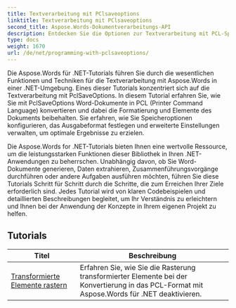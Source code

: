 ```yaml
---
title: Textverarbeitung mit PClsaveoptions
linktitle: Textverarbeitung mit PClsaveoptions
second_title: Aspose.Words-Dokumentverarbeitungs-API
description: Entdecken Sie die Optionen zur Textverarbeitung mit PCL-Speichern in Aspose.Words für .NET. Erfahren Sie anhand von Schritt-für-Schritt-Anleitungen und Codebeispielen, wie Sie das Speichern von Word-Dokumenten im PCL-Format manipulieren und anpassen.
type: docs
weight: 1670
url: /de/net/programming-with-pclsaveoptions/
---
```

Die Aspose.Words für .NET-Tutorials führen Sie durch die wesentlichen Funktionen und Techniken für die Textverarbeitung mit Aspose.Words in einer .NET-Umgebung. Eines dieser Tutorials konzentriert sich auf die Textverarbeitung mit PclSaveOptions. In diesem Tutorial erfahren Sie, wie Sie mit PclSaveOptions Word-Dokumente in PCL (Printer Command Language) konvertieren und dabei die Formatierung und Elemente des Dokuments beibehalten. Sie erfahren, wie Sie Speicheroptionen konfigurieren, das Ausgabeformat festlegen und erweiterte Einstellungen verwalten, um optimale Ergebnisse zu erzielen.

Die Aspose.Words for .NET-Tutorials bieten Ihnen eine wertvolle Ressource, um die leistungsstarken Funktionen dieser Bibliothek in Ihren .NET-Anwendungen zu beherrschen. Unabhängig davon, ob Sie Word-Dokumente generieren, Daten extrahieren, Zusammenführungsvorgänge durchführen oder andere Aufgaben ausführen möchten, führen Sie diese Tutorials Schritt für Schritt durch die Schritte, die zum Erreichen Ihrer Ziele erforderlich sind. Jedes Tutorial wird von klaren Codebeispielen und detaillierten Beschreibungen begleitet, um Ihr Verständnis zu erleichtern und Ihnen bei der Anwendung der Konzepte in Ihrem eigenen Projekt zu helfen.

 ## Tutorials
| Titel | Beschreibung |
| --- | --- |
| [Transformierte Elemente rastern](./rasterize-transformed-elements/) | Erfahren Sie, wie Sie die Rasterung transformierter Elemente bei der Konvertierung in das PCL-Format mit Aspose.Words für .NET deaktivieren. |